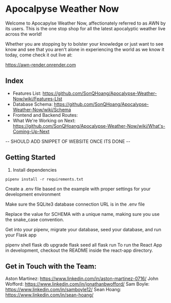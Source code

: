 # Apocalpyse Weather Now

Welcome to Apocapylse Weather Now, affectionately referred to as AWN by its users. This is the one stop shop for all the latest apocalyptic weather live across the world! 

Whether you are stopping by to bolster your knowledge or just want to see know and see that you aren't alone in experiencing the world as we know it today, come check it out live at:

https://awn-render.onrender.com

## Index
- Features List: https://github.com/SonQHoang/Apocalypse-Weather-Now/wiki/Features-LIst
- Database Schema: https://github.com/SonQHoang/Apocalypse-Weather-Now/wiki/Schema
- Frontend and Backend Routes: 
- What We're Working on Next: https://github.com/SonQHoang/Apocalypse-Weather-Now/wiki/What's-Coming-Up-Next

-- SHOULD ADD SNIPPET OF WEBSITE ONCE ITS DONE --

## Getting Started

1. Install dependencies

```
pipenv install -r requirements.txt
```

Create a .env file based on the example with proper settings for your development environment

Make sure the SQLite3 database connection URL is in the .env file

Replace the value for SCHEMA with a unique name, making sure you use the snake_case convention.

Get into your pipenv, migrate your database, seed your database, and run your Flask app

pipenv shell
flask db upgrade
flask seed all
flask run
To run the React App in development, checkout the README inside the react-app directory.

## Get in Touch with the Team:
Aston Martinez: https://www.linkedin.com/in/aston-martinez-0716/
John Wofford: https://www.linkedin.com/in/jonathanbwofford/
Sam Boyle: https://www.linkedin.com/in/samboyle12/
Sean Hoang: https://www.linkedin.com/in/sean-hoang/
